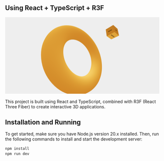## Using React + TypeScript + R3F

![Demo Image](./src/images/r3f.png)

This project is built using React and TypeScript, combined with R3F (React Three Fiber) to create interactive 3D applications.

## Installation and Running

To get started, make sure you have Node.js version 20.x installed. Then, run the following commands to install and start the development server:

```bash
npm install
npm run dev
```
